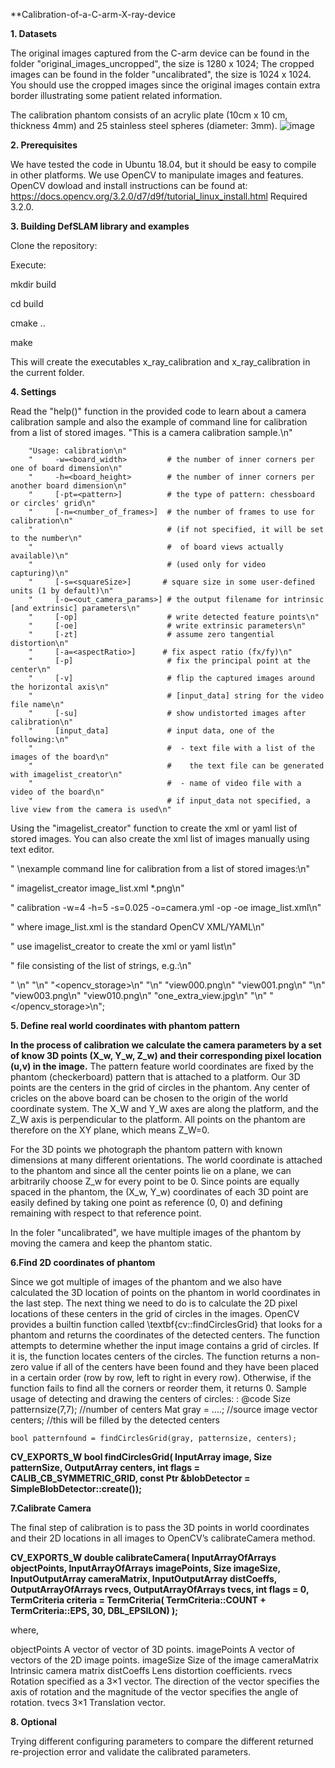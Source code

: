 **Calibration-of-a-C-arm-X-ray-device

**1. Datasets**

  The original images captured from the C-arm device can be found in the folder "original_images_uncropped", the size is 1280 x 1024;
  The cropped images can be found in the folder "uncalibrated", the size is 1024 x 1024.
  You should use the cropped images since the original images contain extra border illustrating some patient related information.
  
  The calibration phantom consists of an acrylic plate (10cm x 10 cm, thickness 4mm) and 25 stainless steel spheres (diameter: 3mm).
![image](https://user-images.githubusercontent.com/25130068/123815919-741ee380-d929-11eb-8648-9dbe8c5b00c3.png)

**2. Prerequisites**

  We have tested the code in Ubuntu 18.04, but it should be easy to compile in other platforms.
   We use OpenCV to manipulate images and features. OpenCV dowload and install instructions can be found at: https://docs.opencv.org/3.2.0/d7/d9f/tutorial_linux_install.html Required 3.2.0.
   
   
 **3. Building DefSLAM library and examples**

  Clone the repository:

  Execute:

  mkdir build
  
  cd build
  
  cmake .. 
  
  make

  This will create the executables x_ray_calibration and x_ray_calibration in the current folder.

**4. Settings**

Read the "help()" function in the provided code to learn about a camera calibration sample and also the example of command line for calibration from a list of stored images. 
"This is a camera calibration sample.\n"

        "Usage: calibration\n"
        "     -w=<board_width>         # the number of inner corners per one of board dimension\n"
        "     -h=<board_height>        # the number of inner corners per another board dimension\n"
        "     [-pt=<pattern>]          # the type of pattern: chessboard or circles' grid\n"
        "     [-n=<number_of_frames>]  # the number of frames to use for calibration\n"
        "                              # (if not specified, it will be set to the number\n"
        "                              #  of board views actually available)\n"
        "                              # (used only for video capturing)\n"
        "     [-s=<squareSize>]       # square size in some user-defined units (1 by default)\n"
        "     [-o=<out_camera_params>] # the output filename for intrinsic [and extrinsic] parameters\n"
        "     [-op]                    # write detected feature points\n"
        "     [-oe]                    # write extrinsic parameters\n"
        "     [-zt]                    # assume zero tangential distortion\n"
        "     [-a=<aspectRatio>]      # fix aspect ratio (fx/fy)\n"
        "     [-p]                     # fix the principal point at the center\n"
        "     [-v]                     # flip the captured images around the horizontal axis\n"
        "                              # [input_data] string for the video file name\n"
        "     [-su]                    # show undistorted images after calibration\n"
        "     [input_data]             # input data, one of the following:\n"
        "                              #  - text file with a list of the images of the board\n"
        "                              #    the text file can be generated with imagelist_creator\n"
        "                              #  - name of video file with a video of the board\n"
        "                              # if input_data not specified, a live view from the camera is used\n"

Using the "imagelist\_creator" function to create the xml or yaml list of stored images. You can also create the xml list of images manually using text editor.

" \nexample command line for calibration from a list of stored images:\n"

"   imagelist_creator image_list.xml *.png\n"

"   calibration -w=4 -h=5 -s=0.025 -o=camera.yml -op -oe image_list.xml\n"

" where image_list.xml is the standard OpenCV XML/YAML\n"

" use imagelist_creator to create the xml or yaml list\n"

" file consisting of the list of strings, e.g.:\n"

" \n"
"<?xml version=\"1.0\"?>\n"
"<opencv_storage>\n"
"<images>\n"
"view000.png\n"
"view001.png\n"
"<!-- view002.png -->\n"
"view003.png\n"
"view010.png\n"
"one_extra_view.jpg\n"
"</images>\n"
"</opencv_storage>\n";

**5. Define real world coordinates with phantom pattern**

**In the process of calibration we calculate the camera parameters by a set of know 3D points (X_w, Y_w, Z_w) and their corresponding pixel location (u,v) in the image.**
The pattern feature world coordinates are fixed by the phantom (checkerboard) pattern that is attached to a platform. Our 3D points are the centers in the grid of circles in the phantom. Any center of cricles on the above board can be chosen to the origin of the world coordinate system. The X_W and Y_W axes are along the platform, and the Z_W axis is perpendicular to the platform. All points on the phantom are therefore on the XY plane, which means Z_W=0.

For the 3D points we photograph the phantom pattern with known dimensions at many different orientations. The world coordinate is attached to the phantom and since all the center points lie on a plane, we can arbitrarily choose Z_w for every point to be 0. Since points are equally spaced in the phantom, the (X_w, Y_w) coordinates of each 3D point are easily defined by taking one point as reference (0, 0) and defining remaining with respect to that reference point.

In the foler "uncalibrated", we have multiple images of the phantom by moving the camera and keep the phantom static.

**6.Find 2D coordinates of phantom**

Since we got multiple of images of the phantom and we also have calculated the 3D location of points on the phantom in world coordinates in the last step. The next thing we need to do is to calculate the 2D pixel locations of these centers in the grid of circles in the images. OpenCV provides a builtin function called \textbf{cv::findCirclesGrid} that looks for a phantom and returns the coordinates of the detected centers. 
The function attempts to determine whether the input image contains a grid of circles. If it is, the function locates centers of the circles. The function returns a non-zero value if all of the centers have been found and they have been placed in a certain order (row by row, left to right in every row). Otherwise, if the function fails to find all the corners or reorder them, it returns 0.
Sample usage of detecting and drawing the centers of circles: :
@code
    Size patternsize(7,7); //number of centers
    Mat gray = ....; //source image
    vector<Point2f> centers; //this will be filled by the detected centers

    bool patternfound = findCirclesGrid(gray, patternsize, centers);
  
  **CV_EXPORTS_W bool findCirclesGrid( InputArray image, Size patternSize,
                                   OutputArray centers, int flags = CALIB_CB_SYMMETRIC_GRID,
                                   const Ptr<FeatureDetector> &blobDetector = SimpleBlobDetector::create());**

**7.Calibrate Camera**
  
  The final step of calibration is to pass the 3D points in world coordinates and their 2D locations in all images to OpenCV’s calibrateCamera method.
  
  **CV_EXPORTS_W double calibrateCamera( InputArrayOfArrays objectPoints,
                                     InputArrayOfArrays imagePoints, Size imageSize,
                                     InputOutputArray cameraMatrix, InputOutputArray distCoeffs,
                                     OutputArrayOfArrays rvecs, OutputArrayOfArrays tvecs,
                                     int flags = 0, TermCriteria criteria = TermCriteria(
                                        TermCriteria::COUNT + TermCriteria::EPS, 30, DBL_EPSILON) );**
  
where,

objectPoints  A vector of vector of 3D points.
imagePoints	 A vector of vectors of the 2D image points.
imageSize 	Size of the image
cameraMatrix	Intrinsic camera matrix
distCoeffs	Lens distortion coefficients.
rvecs	Rotation specified as a 3×1 vector. The direction of the vector specifies the axis of rotation and the magnitude of the vector specifies the angle of rotation.
tvecs	3×1 Translation vector.
  
 **8. Optional**
  
  Trying different configuring parameters to compare the different returned re-projection error and validate the calibrated parameters.
